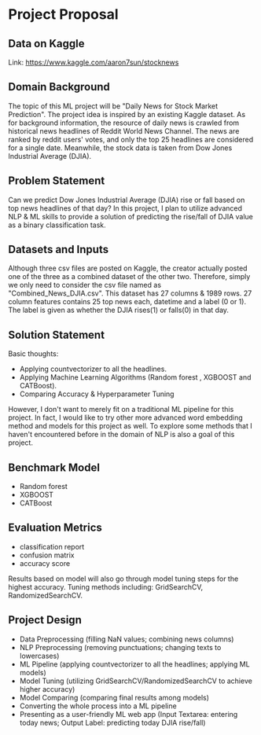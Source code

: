 # Project Proposal 

## Data on Kaggle

Link: https://www.kaggle.com/aaron7sun/stocknews

## Domain Background

The topic of this ML project will be "Daily News for Stock Market Prediction". The project idea is inspired by an existing Kaggle dataset. As for background information, the resource of daily news is crawled from 
historical news headlines of Reddit World News Channel. The news are ranked by reddit users' votes, and only the top 25 headlines are considered for a single date. Meanwhile, the stock data is taken from Dow Jones Industrial Average (DJIA).

## Problem Statement 

Can we predict Dow Jones Industrial Average (DJIA) rise or fall based on top news headlines of that day? In this project, I plan to utilize advanced NLP & ML skills to provide a solution of predicting the rise/fall of DJIA value as a binary classification task.

## Datasets and Inputs 

Although three csv files are posted on Kaggle, the creator actually posted one of the three as a combined dataset of the other two. Therefore, simply we only need to consider the csv file named as "Combined_News_DJIA.csv". This dataset has 27 columns & 1989 rows. 
27 column features contains 25 top news each, datetime and a label (0 or 1). The label is given as whether the DJIA rises(1) or falls(0) in that day. 

## Solution Statement

Basic thoughts:
- Applying countvectorizer to all the headlines.
- Applying Machine Learning Algorithms (Random forest , XGBOOST and CATBoost). 
- Comparing Accuracy & Hyperparameter Tuning 

However, I don't want to merely fit on a traditional ML pipeline for this project. In fact, I would like to try other more advanced word embedding method and models for this project as well. To explore some methods that I haven't encountered before in the domain of NLP is also 
a goal of this project. 

## Benchmark Model

- Random forest
- XGBOOST
- CATBoost

## Evaluation Metrics

- classification report
- confusion matrix
- accuracy score 

Results based on model will also go through model tuning steps for the highest accuracy. Tuning methods including: GridSearchCV, RandomizedSearchCV.

## Project Design

- Data Preprocessing (filling NaN values; combining news columns)
- NLP Preprocessing (removing punctuations; changing texts to lowercases)
- ML Pipeline (applying countvectorizer to all the headlines; applying ML models)
- Model Tuning (utilizing GridSearchCV/RandomizedSearchCV to achieve higher accuracy)
- Model Comparing (comparing final results among models)
- Converting the whole process into a ML pipeline 
- Presenting as a user-friendly ML web app (Input Textarea: entering today news; Output Label: predicting today DJIA rise/fall)
